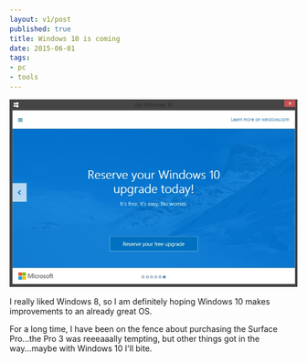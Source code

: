 ```yaml
---
layout: v1/post
published: true
title: Windows 10 is coming
date: 2015-06-01
tags:
- pc
- tools
---
```

<img class="center-block img-responsive lazyload" style="border-radius: 0px;" src="/assets/150601/windows10.jpg" alt="Windows 10" />

I really liked Windows 8, so I am definitely hoping Windows 10 makes improvements to an already great OS.

For a long time, I have been on the fence about purchasing the Surface Pro...the Pro 3 was reeeaaally tempting, but other things got in the way...maybe with Windows 10 I'll bite.